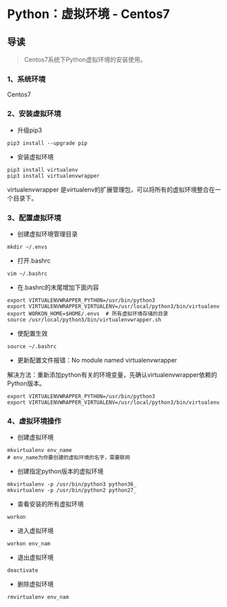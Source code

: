 # Python：虚拟环境 - Centos7

## 导读

> Centos7系统下Python虚拟环境的安装使用。

### 1、系统环境

Centos7

### 2、安装虚拟环境

- 升级pip3

```shell
pip3 install --upgrade pip
```

- 安装虚拟环境

```shell
pip3 install virtualenv
pip3 install virtualenvwrapper
```

virtualenvwrapper 是virtualenv的扩展管理包，可以将所有的虚拟环境整合在一个目录下。

### 3、配置虚拟环境

- 创建虚拟环境管理目录

```shell
mkdir ~/.envs
```

- 打开.bashrc

```shell
vim ~/.bashrc
```

- 在.bashrc的末尾增加下面内容

```shell
export VIRTUALENVWRAPPER_PYTHON=/usr/bin/python3
export VIRTUALENVWRAPPER_VIRTUALENV=/usr/local/python3/bin/virtualenv
export WORKON_HOME=$HOME/.envs  # 所有虚拟环境存储的目录
source /usr/local/python3/bin/virtualenvwrapper.sh
```

- 使配置生效

```shell
source ~/.bashrc
```

- 更新配置文件报错：No module named virtualenvwrapper

解决方法：重新添加python有关的环境变量，先确认virtualenvwrapper依赖的Python版本。

```shell
export VIRTUALENVWRAPPER_PYTHON=/usr/bin/python3
export VIRTUALENVWRAPPER_VIRTUALENV=/usr/local/python3/bin/virtualenv
```

### 4、虚拟环境操作

- 创建虚拟环境

```shell
mkvirtualenv env_name
# env_name为你要创建的虚拟环境的名字，需要联网
```

- 创建指定python版本的虚拟环境

```shell
mkvirtualenv -p /usr/bin/python3 python36_
mkvirtualenv -p /usr/bin/python2 python27_
```

- 查看安装的所有虚拟环境

```shell
workon
```

- 进入虚拟环境

```shell
workon env_nam
```

- 退出虚拟环境

```shell
deactivate
```

- 删除虚拟环境

```shell
rmvirtualenv env_nam
```
